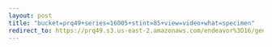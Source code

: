 ```yaml
---
layout: post
title: "bucket=prq49+series=16005+stint=85+view=video+what=specimen"
redirect_to: https://prq49.s3.us-east-2.amazonaws.com/endeavor%3D16/genomes/stage%3D0%2Bwhat%3Dgenerated/stint%3D85/series%3D16005/a%3Dgenome%2Bcriteria%3Dabundance%2Bmorph%3Dwildtype%2Bproc%3D0%2Bseries%3D16005%2Bstint%3D85%2Bthread%3D0%2Bvariation%3Dmaster%2Bext%3D.json.gz
---
```

